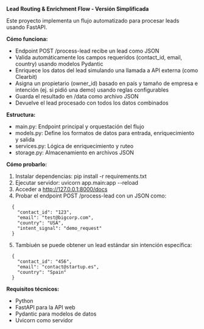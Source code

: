 **Lead Routing & Enrichment Flow - Versión Simplificada**

Este proyecto implementa un flujo automatizado para procesar leads usando FastAPI.

**Cómo funciona:**
- Endpoint POST /process-lead recibe un lead como JSON
- Valida automáticamente los campos requeridos (contact_id, email, country) usando modelos Pydantic
- Enriquece los datos del lead simulando una llamada a API externa (como Clearbit)
- Asigna un propietario (owner_id) basado en país y tamaño de empresa e intención (ej. si pidió una demo) usando reglas configurables
- Guarda el resultado en /data como archivo JSON
- Devuelve el lead procesado con todos los datos combinados

**Estructura:**
- main.py: Endpoint principal y orquestación del flujo
- models.py: Define los formatos de datos para entrada, enriquecimiento y salida
- services.py: Lógica de enriquecimiento y ruteo
- storage.py: Almacenamiento en archivos JSON

**Cómo probarlo:**
1. Instalar dependencias: pip install -r requirements.txt
2. Ejecutar servidor: uvicorn app.main:app --reload
3. Acceder a http://127.0.0.1:8000/docs
4. Probar el endpoint POST /process-lead con un JSON como:
```
  {
    "contact_id": "123",
    "email": "test@bigcorp.com",
    "country": "USA",
    "intent_signal": "demo_request"
  }
```
5. Tambiuén se puede obtener un lead estándar sin intención específica:
```
  {
    "contact_id": "456",
    "email": "contact@startup.es",
    "country": "Spain"
  }
```
   
**Requisitos técnicos:**
- Python
- FastAPI para la API web
- Pydantic para modelos de datos
- Uvicorn como servidor
